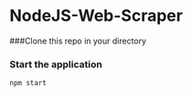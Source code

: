 # NodeJS-Web-Scraper

###Clone this repo in your directory

### Start the application
``` npm start ```
